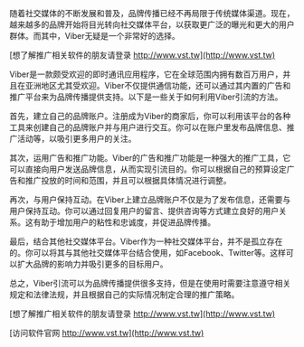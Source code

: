 随着社交媒体的不断发展和普及，品牌传播已经不再局限于传统媒体渠道。现在，越来越多的品牌开始将目光转向社交媒体平台，以获取更广泛的曝光和更大的用户群体。而其中，Viber无疑是一个非常好的选择。

[想了解推广相关软件的朋友请登录 http://www.vst.tw](http://www.vst.tw)

Viber是一款颇受欢迎的即时通讯应用程序，它在全球范围内拥有数百万用户，并且在亚洲地区尤其受欢迎。Viber不仅提供通信功能，还可以通过其内置的广告和推广平台来为品牌传播提供支持。以下是一些关于如何利用Viber引流的方法。

首先，建立自己的品牌账户。注册成为Viber的商家后，你可以利用该平台的各种工具来创建自己的品牌账户并与用户进行交互。你可以在账户里发布品牌信息、推广活动等，以吸引更多用户的关注。

其次，运用广告和推广功能。Viber的广告和推广功能是一种强大的推广工具，它可以直接向用户发送品牌信息，从而实现引流目的。你可以根据自己的预算设定广告和推广投放的时间和范围，并且可以根据具体情况进行调整。

再次，与用户保持互动。在Viber上建立品牌账户不仅是为了发布信息，还需要与用户保持互动。你可以通过回复用户的留言、提供咨询等方式建立良好的用户关系。这有助于增加用户的粘性和忠诚度，并促进品牌传播。

最后，结合其他社交媒体平台。Viber作为一种社交媒体平台，并不是孤立存在的。你可以将其与其他社交媒体平台结合使用，如Facebook、Twitter等。这样可以扩大品牌的影响力并吸引更多的目标用户。

总之，Viber引流可以为品牌传播提供很多支持，但是在使用时需要注意遵守相关规定和法律法规，并且根据自己的实际情况制定合理的推广策略。

[想了解推广相关软件的朋友请登录 http://www.vst.tw](http://www.vst.tw)


[访问软件官网 http://www.vst.tw](http://www.vst.tw)

